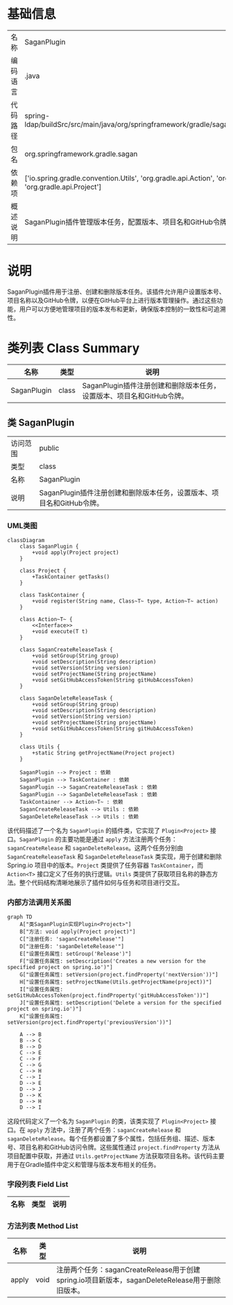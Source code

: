 # 基础信息

|      |      |
|------|------|
| 名称 | SaganPlugin |
| 编码语言 | .java |
| 代码路径 | spring-ldap/buildSrc/src/main/java/org/springframework/gradle/sagan/SaganPlugin.java |
| 包名 | org.springframework.gradle.sagan |
| 依赖项 | ['io.spring.gradle.convention.Utils', 'org.gradle.api.Action', 'org.gradle.api.Plugin', 'org.gradle.api.Project'] |
| 概述说明 | SaganPlugin插件管理版本任务，配置版本、项目名和GitHub令牌。 |

# 说明

SaganPlugin插件用于注册、创建和删除版本任务。该插件允许用户设置版本号、项目名称以及GitHub令牌，以便在GitHub平台上进行版本管理操作。通过这些功能，用户可以方便地管理项目的版本发布和更新，确保版本控制的一致性和可追溯性。

# 类列表 Class Summary

| 名称   | 类型  | 说明 |
|-------|------|-------------|
| SaganPlugin | class | SaganPlugin插件注册创建和删除版本任务，设置版本、项目名和GitHub令牌。 |



## 类 SaganPlugin

|      |      |
|------|------|
| 访问范围 | public |
| 类型 | class |
| 名称 | SaganPlugin |
| 说明 | SaganPlugin插件注册创建和删除版本任务，设置版本、项目名和GitHub令牌。 |


### UML类图

```mermaid
classDiagram
    class SaganPlugin {
        +void apply(Project project)
    }

    class Project {
        +TaskContainer getTasks()
    }

    class TaskContainer {
        +void register(String name, Class~T~ type, Action~T~ action)
    }

    class Action~T~ {
        <<Interface>>
        +void execute(T t)
    }

    class SaganCreateReleaseTask {
        +void setGroup(String group)
        +void setDescription(String description)
        +void setVersion(String version)
        +void setProjectName(String projectName)
        +void setGitHubAccessToken(String gitHubAccessToken)
    }

    class SaganDeleteReleaseTask {
        +void setGroup(String group)
        +void setDescription(String description)
        +void setVersion(String version)
        +void setProjectName(String projectName)
        +void setGitHubAccessToken(String gitHubAccessToken)
    }

    class Utils {
        +static String getProjectName(Project project)
    }

    SaganPlugin --> Project : 依赖
    SaganPlugin --> TaskContainer : 依赖
    SaganPlugin --> SaganCreateReleaseTask : 依赖
    SaganPlugin --> SaganDeleteReleaseTask : 依赖
    TaskContainer --> Action~T~ : 依赖
    SaganCreateReleaseTask --> Utils : 依赖
    SaganDeleteReleaseTask --> Utils : 依赖
```

该代码描述了一个名为 `SaganPlugin` 的插件类，它实现了 `Plugin<Project>` 接口。`SaganPlugin` 的主要功能是通过 `apply` 方法注册两个任务：`saganCreateRelease` 和 `saganDeleteRelease`。这两个任务分别由 `SaganCreateReleaseTask` 和 `SaganDeleteReleaseTask` 类实现，用于创建和删除 Spring.io 项目中的版本。`Project` 类提供了任务容器 `TaskContainer`，而 `Action<T>` 接口定义了任务的执行逻辑。`Utils` 类提供了获取项目名称的静态方法。整个代码结构清晰地展示了插件如何与任务和项目进行交互。


### 内部方法调用关系图

```mermaid
graph TD
    A["类SaganPlugin实现Plugin<Project>"]
    B["方法: void apply(Project project)"]
    C["注册任务: 'saganCreateRelease'"]
    D["注册任务: 'saganDeleteRelease'"]
    E["设置任务属性: setGroup('Release')"]
    F["设置任务属性: setDescription('Creates a new version for the specified project on spring.io')"]
    G["设置任务属性: setVersion(project.findProperty('nextVersion'))"]
    H["设置任务属性: setProjectName(Utils.getProjectName(project))"]
    I["设置任务属性: setGitHubAccessToken(project.findProperty('gitHubAccessToken'))"]
    J["设置任务属性: setDescription('Delete a version for the specified project on spring.io')"]
    K["设置任务属性: setVersion(project.findProperty('previousVersion'))"]

    A --> B
    B --> C
    B --> D
    C --> E
    C --> F
    C --> G
    C --> H
    C --> I
    D --> E
    D --> J
    D --> K
    D --> H
    D --> I
```

这段代码定义了一个名为 `SaganPlugin` 的类，该类实现了 `Plugin<Project>` 接口。在 `apply` 方法中，注册了两个任务：`saganCreateRelease` 和 `saganDeleteRelease`。每个任务都设置了多个属性，包括任务组、描述、版本号、项目名称和GitHub访问令牌。这些属性通过 `project.findProperty` 方法从项目配置中获取，并通过 `Utils.getProjectName` 方法获取项目名称。该代码主要用于在Gradle插件中定义和管理与版本发布相关的任务。

### 字段列表 Field List

| 名称  | 类型  | 说明 |
|-------|-------|------|

### 方法列表 Method List

| 名称  | 类型  | 说明 |
|-------|-------|------|
| apply | void | 注册两个任务：saganCreateRelease用于创建spring.io项目新版本，saganDeleteRelease用于删除旧版本。 |




